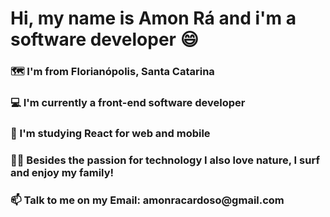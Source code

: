 <h1>Hi, my name is Amon Rá and i'm a software developer 😄</h1>

<h3>🗺️ I'm from Florianópolis, Santa Catarina</h3>
<h3>💻 I'm currently a front-end software developer</h3>
<h3>📱 I'm studying React for web and mobile</h3>
<h3>🏄‍♂️ Besides the passion for technology I also love nature, I surf and enjoy my family!</h3>
<h3>📫  Talk to me on my Email: amonracardoso@gmail.com</h3>




